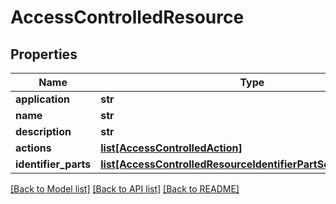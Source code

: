 # AccessControlledResource


## Properties
Name | Type | Description | Notes
------------ | ------------- | ------------- | -------------
**application** | **str** |  | [optional] 
**name** | **str** |  | [optional] 
**description** | **str** |  | [optional] 
**actions** | [**list[AccessControlledAction]**](AccessControlledAction.md) |  | [optional] 
**identifier_parts** | [**list[AccessControlledResourceIdentifierPartSchemaAttribute]**](AccessControlledResourceIdentifierPartSchemaAttribute.md) |  | [optional] 

[[Back to Model list]](../README.md#documentation-for-models) [[Back to API list]](../README.md#documentation-for-api-endpoints) [[Back to README]](../README.md)


